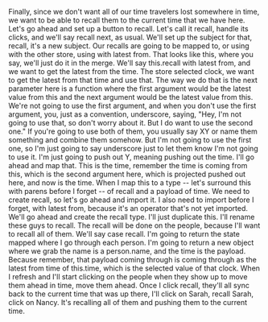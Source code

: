 Finally, since we don't want all of our time travelers lost somewhere in time, we want to be able to recall them to the current time that we have here. Let's go ahead and set up a button to recall. Let's call it recall, handle its clicks, and we'll say recall next, as usual. We'll set up the subject for that, recall, it's a new subject.
Our recalls are going to be mapped to, or using with the other store, using with latest from. That looks like this, where you say, we'll just do it in the merge. We'll say this.recall with latest from, and we want to get the latest from the time. The store selected clock, we want to get the latest from that time and use that.
The way we do that is the next parameter here is a function where the first argument would be the latest value from this and the next argument would be the latest value from this.
We're not going to use the first argument, and when you don't use the first argument, you, just as a convention, underscore, saying, "Hey, I'm not going to use that, so don't worry about it. But I do want to use the second one."
If you're going to use both of them, you usually say XY or name them something and combine them somehow. But I'm not going to use the first one, so I'm just going to say underscore just to let them know I'm not going to use it. I'm just going to push out Y, meaning pushing out the time.
I'll go ahead and map that. This is the time, remember the time is coming from this, which is the second argument here, which is projected pushed out here, and now is the time. When I map this to a type -- let's surround this with parens before I forget -- of recall and a payload of time.
We need to create recall, so let's go ahead and import it. I also need to import before I forget, with latest from, because it's an operator that's not yet imported.
We'll go ahead and create the recall type. I'll just duplicate this. I'll rename these guys to recall.
The recall will be done on the people, because I'll want to recall all of them. We'll say case recall. I'm going to return the state mapped where I go through each person.
I'm going to return a new object where we grab the name is a person.name, and the time is the payload. Because remember, that payload coming through is coming through as the latest from time of this.time, which is the selected value of that clock.
When I refresh and I'll start clicking on the people when they show up to move them ahead in time, move them ahead. Once I click recall, they'll all sync back to the current time that was up there, I'll click on Sarah, recall Sarah, click on Nancy. It's recalling all of them and pushing them to the current time.
